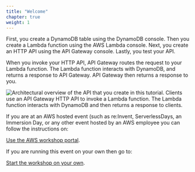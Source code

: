 ```yaml
---
title: "Welcome"
chapter: true
weight: 1
---
```

First, you create a DynamoDB table using the DynamoDB console. Then you create a Lambda function using the AWS Lambda console. Next, you create an HTTP API using the API Gateway console. Lastly, you test your API.

When you invoke your HTTP API, API Gateway routes the request to your Lambda function. The Lambda function interacts with DynamoDB, and returns a response to API Gateway. API Gateway then returns a response to you. 

![Architectural overview of the API that you create in this tutorial. Clients use an API Gateway HTTP API to invoke a Lambda function. The Lambda function interacts with DynamoDB and then returns a response to clients. ](/images/ddb-crud.png)

If you are at an AWS hosted event (such as re:Invent, ServerlessDays, an Immersion Day, or any other event hosted by an AWS employee you can follow the instructions on: 

[Use the AWS workshop portal](./aws_event/). 

If you are running this event on your own then go to:

[Start the workshop on your own](./self_hosted/).


